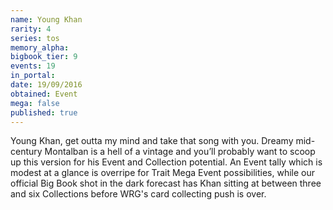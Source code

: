 ```yaml
---
name: Young Khan
rarity: 4
series: tos
memory_alpha:
bigbook_tier: 9
events: 19
in_portal:
date: 19/09/2016
obtained: Event
mega: false
published: true
---
```


Young Khan, get outta my mind and take that song with you. Dreamy mid-century Montalban is a hell of a vintage and you’ll probably want to scoop up this version for his Event and Collection potential. An Event tally which is modest at a glance is overripe for Trait Mega Event possibilities, while our official Big Book shot in the dark forecast has Khan sitting at between three and six Collections before WRG's card collecting push is over.
